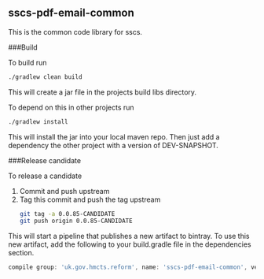 ## sscs-pdf-email-common

This is the common code library for sscs.

###Build

To build run

```bash
./gradlew clean build
```
This will create a jar file in the projects build libs directory.

To depend on this in other projects run

```bash
./gradlew install
```

This will install the jar into your local maven repo. Then just add a dependency the other project with a 
version of DEV-SNAPSHOT.

###Release candidate

To release a candidate

1. Commit and push upstream
2. Tag this commit and push the tag upstream
    ```bash
    git tag -a 0.0.85-CANDIDATE
    git push origin 0.0.85-CANDIDATE
    ```

This will start a pipeline that publishes a new artifact to bintray.
To use this new artifact, add the following to your build.gradle file in the dependencies section.

```gradle
compile group: 'uk.gov.hmcts.reform', name: 'sscs-pdf-email-common', version: '0.0.85-CANDIDATE'
```
